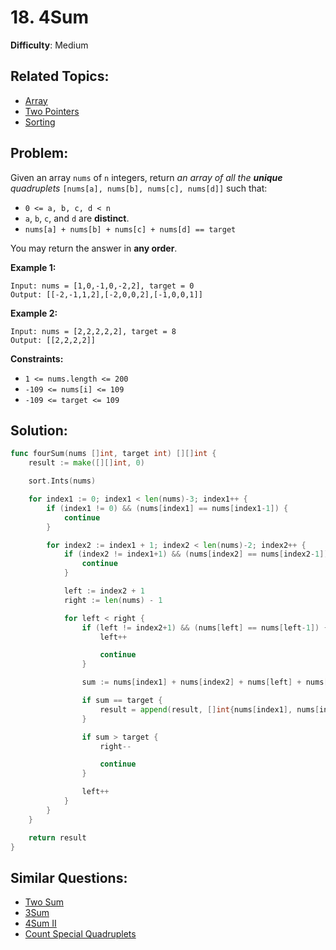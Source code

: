 # 18. 4Sum

**Difficulty**: Medium

## Related Topics:

- [Array](https://leetcode.com/tag/array/)
- [Two Pointers](https://leetcode.com/tag/two-pointers/)
- [Sorting](https://leetcode.com/tag/sorting/)

## Problem:

Given an array `nums` of `n` integers, return *an array of all the **unique** quadruplets* `[nums[a], nums[b], nums[c], nums[d]]` such that:

- `0 <= a, b, c, d < n`
- `a`, `b`, `c`, and `d` are **distinct**.
- `nums[a] + nums[b] + nums[c] + nums[d] == target`

You may return the answer in **any order**.

**Example 1:**

```
Input: nums = [1,0,-1,0,-2,2], target = 0
Output: [[-2,-1,1,2],[-2,0,0,2],[-1,0,0,1]]
```

**Example 2:**

```
Input: nums = [2,2,2,2,2], target = 8
Output: [[2,2,2,2]]
```

**Constraints:**

- `1 <= nums.length <= 200`
- `-109 <= nums[i] <= 109`
- `-109 <= target <= 109`

## Solution:

```go
func fourSum(nums []int, target int) [][]int {
	result := make([][]int, 0)

	sort.Ints(nums)

	for index1 := 0; index1 < len(nums)-3; index1++ {
		if (index1 != 0) && (nums[index1] == nums[index1-1]) {
			continue
		}

		for index2 := index1 + 1; index2 < len(nums)-2; index2++ {
			if (index2 != index1+1) && (nums[index2] == nums[index2-1]) {
				continue
			}

			left := index2 + 1
			right := len(nums) - 1

			for left < right {
				if (left != index2+1) && (nums[left] == nums[left-1]) {
					left++

					continue
				}

				sum := nums[index1] + nums[index2] + nums[left] + nums[right]

				if sum == target {
					result = append(result, []int{nums[index1], nums[index2], nums[left], nums[right]})
				}

				if sum > target {
					right--

					continue
				}

				left++
			}
		}
	}

	return result
}
```

## Similar Questions:

- [Two Sum](https://github.com/ju-popov/leetcode.com/tree/main/problems/two-sum/)
- [3Sum](https://github.com/ju-popov/leetcode.com/tree/main/problems/3sum/)
- [4Sum II](https://github.com/ju-popov/leetcode.com/tree/main/problems/4sum-ii/)
- [Count Special Quadruplets](https://github.com/ju-popov/leetcode.com/tree/main/problems/count-special-quadruplets/)
